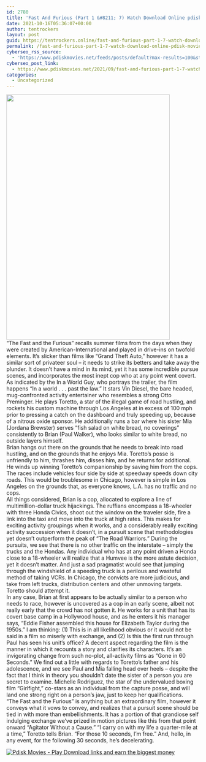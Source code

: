 ```yaml
---
id: 2780
title: 'Fast And Furious (Part 1 &#8211; 7) Watch Download Online pdisk Movie'
date: 2021-10-16T05:36:07+00:00
author: tentrockers
layout: post
guid: https://tentrockers.online/fast-and-furious-part-1-7-watch-download-online-pdisk-movie/
permalink: /fast-and-furious-part-1-7-watch-download-online-pdisk-movie/
cyberseo_rss_source:
  - 'https://www.pdiskmovies.net/feeds/posts/default?max-results=100&start-index=601'
cyberseo_post_link:
  - https://www.pdiskmovies.net/2021/09/fast-and-furious-part-1-7-watch.html
categories:
  - Uncategorized
---
```

<div class="separator">
  <a href="https://1.bp.blogspot.com/-WwBQEmUSXFk/YThh1_NHKiI/AAAAAAAAAwE/a-lUJ-iKvww9-NF4224yzNoXt6Degye0ACLcBGAsYHQ/s1100/Fast%2BAnd%2BFurious%2B%2528Part%2B1%2B-%2B7%2529%2BWatch%2BDownload%2BOnline%2Bpdisk%2BMovie.jpg" imageanchor="1"><img loading="lazy" border="0" data-original-height="1100" data-original-width="733" height="640" src="https://1.bp.blogspot.com/-WwBQEmUSXFk/YThh1_NHKiI/AAAAAAAAAwE/a-lUJ-iKvww9-NF4224yzNoXt6Degye0ACLcBGAsYHQ/w426-h640/Fast%2BAnd%2BFurious%2B%2528Part%2B1%2B-%2B7%2529%2BWatch%2BDownload%2BOnline%2Bpdisk%2BMovie.jpg" width="426" /></a>
</div>



<div>
  <div>
    <span>&#8220;The Fast and the Furious&#8221; recalls summer films from the days when they were created by American-International and played in drive-ins on twofold elements. It&#8217;s slicker than films like &#8220;Grand Theft Auto,&#8221; however it has a similar sort of privateer soul &#8211; it needs to strike its betters and take away the plunder. It doesn&#8217;t have a mind in its mind, yet it has some incredible pursue scenes, and incorporates the most inept cop who at any point went covert.&nbsp;</span>
  </div>
  
  <div>
    <span>As indicated by the In a World Guy, who portrays the trailer, the film happens &#8220;In a world . . . past the law.&#8221; It stars Vin Diesel, the bare headed, mug-confronted activity entertainer who resembles a strong Otto Preminger. He plays Toretto, a star of the illegal game of road hustling, and rockets his custom machine through Los Angeles at in excess of 100 mph prior to pressing a catch on the dashboard and truly speeding up, because of a nitrous oxide sponsor. He additionally runs a bar where his sister Mia (Jordana Brewster) serves &#8220;fish salad on white bread, no coverings&#8221; consistently to Brian (Paul Walker), who looks similar to white bread, no outside layers himself.&nbsp;</span>
  </div>
  
  <div>
    <span>Brian hangs out there on the grounds that he needs to break into road hustling, and on the grounds that he enjoys Mia. Toretto&#8217;s posse is unfriendly to him, thrashes him, disses him, and he returns for additional. He winds up winning Toretto&#8217;s companionship by saving him from the cops. The races include vehicles four side by side at speedway speeds down city roads. This would be troublesome in Chicago, however is simple in Los Angeles on the grounds that, as everyone knows, L.A. has no traffic and no cops.&nbsp;</span>
  </div>
  
  <div>
    <span>All things considered, Brian is a cop, allocated to explore a line of multimillion-dollar truck hijackings. The ruffians encompass a 18-wheeler with three Honda Civics, shoot out the window on the traveler side, fire a link into the taxi and move into the truck at high rates. This makes for exciting activity groupings when it works, and a considerably really exciting activity succession when it doesn&#8217;t, in a pursuit scene that methodologies yet doesn&#8217;t outperform the peak of &#8220;The Road Warriors.&#8221; During the pursuits, we see that there is no other traffic on the interstate &#8211; simply the trucks and the Hondas. Any individual who has at any point driven a Honda close to a 18-wheeler will realize that a Humvee is the more astute decision, yet it doesn&#8217;t matter. And just a sad pragmatist would see that jumping through the windshield of a speeding truck is a perilous and wasteful method of taking VCRs. In Chicago, the convicts are more judicious, and take from left trucks, distribution centers and other unmoving targets. Toretto should attempt it.&nbsp;</span>
  </div>
  
  <div>
    <span>In any case, Brian at first appears to be actually similar to a person who needs to race, however is uncovered as a cop in an early scene, albeit not really early that the crowd has not gotten it. He works for a unit that has its covert base camp in a Hollywood house, and as he enters it his manager says, &#8220;Eddie Fisher assembled this house for Elizabeth Taylor during the 1950s.&#8221; I am thinking: (1) This is in all likelihood obvious or it would not be said in a film so miserly with exchange, and (2) Is this the first run through Paul has seen his unit&#8217;s office? A decent aspect regarding the film is the manner in which it recounts a story and clarifies its characters. It&#8217;s an invigorating change from such no-plot, all-activity films as &#8220;Gone in 60 Seconds.&#8221; We find out a little with regards to Toretto&#8217;s father and his adolescence, and we see Paul and Mia falling head over heels &#8211; despite the fact that I think in theory you shouldn&#8217;t date the sister of a person you are secret to examine. Michelle Rodriguez, the star of the undervalued boxing film &#8220;Girlfight,&#8221; co-stars as an individual from the capture posse, and will land one strong right on a person&#8217;s jaw, just to keep her qualifications.&nbsp;</span>
  </div>
  
  <div>
    <span>&#8220;The Fast and the Furious&#8221; is anything but an extraordinary film, however it conveys what it vows to convey, and realizes that a pursuit scene should be tied in with more than embellishments. It has a portion of that grandiose self indulging exchange we&#8217;ve prized in motion pictures like this from that point onward &#8220;Agitator Without a Cause.&#8221; &#8220;I carry on with my life a quarter-mile at a time,&#8221; Toretto tells Brian. &#8220;For those 10 seconds, I&#8217;m free.&#8221; And, hello, in any event, for the following 30 seconds, he&#8217;s decelerating.</span>
  </div>
</div>

[![](https://1.bp.blogspot.com/-KJZYdQTn3nw/YS8VdIdXMyI/AAAAAAAAaw4/BR8dsGkpxw0T8C_4G4ALfMA7cP79KN3kwCLcBGAsYHQ/w400-h58/play_download_buttuons-removebg-preview.png "Pdisk Movies - Play Download links and earn the biggest money")](https://linkmix.co/6205251)
